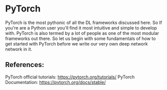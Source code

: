 # PyTorch
PyTorch is the most pythonic of all the DL frameworks discussed here. So If you're are a Python user you'll find it most intuitive and simple to develop with. PyTorch is also termed by a lot of people as one of the most modular frameworks out there. So let us begin with some fundamentals of how to get started with PyTorch before we write our very own deep network network in it.





## References:
PyTorch official tutorials: https://pytorch.org/tutorials/
PyTorch Documentation: https://pytorch.org/docs/stable/